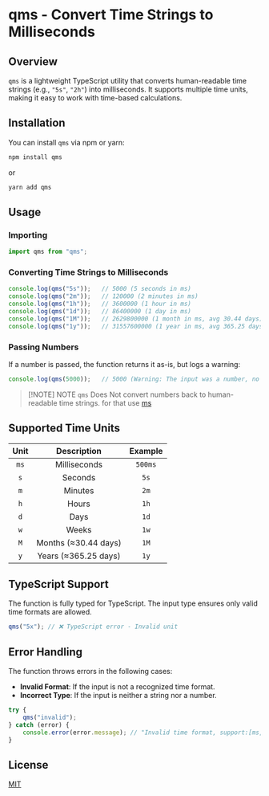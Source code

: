 # qms - Convert Time Strings to Milliseconds

## Overview

`qms` is a lightweight TypeScript utility that converts human-readable time strings (e.g., `"5s"`, `"2h"`) into milliseconds. It supports multiple time units, making it easy to work with time-based calculations.

## Installation

You can install `qms` via npm or yarn:

```sh
npm install qms
```

or

```sh
yarn add qms
```

## Usage

### Importing

```typescript
import qms from "qms";
```

### Converting Time Strings to Milliseconds

```typescript
console.log(qms("5s"));   // 5000 (5 seconds in ms)
console.log(qms("2m"));   // 120000 (2 minutes in ms)
console.log(qms("1h"));   // 3600000 (1 hour in ms)
console.log(qms("1d"));   // 86400000 (1 day in ms)
console.log(qms("1M"));   // 2629800000 (1 month in ms, avg 30.44 days)
console.log(qms("1y"));   // 31557600000 (1 year in ms, avg 365.25 days)
```

### Passing Numbers

If a number is passed, the function returns it as-is, but logs a warning:

```typescript
console.log(qms(5000));   // 5000 (Warning: The input was a number, no need for converting)
```

> [!NOTE] NOTE
> `qms` Does Not convert numbers back to human-readable time strings. for that use [ms](https://github.com/vercel/ms)

## Supported Time Units

| Unit  |     Description      | Example |
| :---: | :------------------: | :-----: |
| `ms`  |     Milliseconds     | `500ms` |
|  `s`  |       Seconds        |  `5s`   |
|  `m`  |       Minutes        |  `2m`   |
|  `h`  |        Hours         |  `1h`   |
|  `d`  |         Days         |  `1d`   |
|  `w`  |        Weeks         |  `1w`   |
|  `M`  | Months (≈30.44 days) |  `1M`   |
|  `y`  | Years (≈365.25 days) |  `1y`   |

## TypeScript Support

The function is fully typed for TypeScript. The input type ensures only valid time formats are allowed.

```typescript
qms("5x"); // ❌ TypeScript error - Invalid unit
```

## Error Handling

The function throws errors in the following cases:

- **Invalid Format**: If the input is not a recognized time format.
- **Incorrect Type**: If the input is neither a string nor a number.

```typescript
try {
    qms("invalid");
} catch (error) {
    console.error(error.message); // "Invalid time format, support:[ms,s,m,h,d,w,M,y]"
}
```

## License

[MIT](blob/main/LICENSE)
